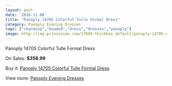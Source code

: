 ```yaml
---
layout: post
date: '2016-11-06'
title: "Panoply 14705 Colorful Tulle Formal Dress"
category: Panoply Evening Dresses
tags: ["charming","beaded","dress","dresses","panoply"]
image: http://img.princessan.com/27890-thickbox_default/panoply-14705-colorful-tulle-formal-dress.jpg
---
```

Panoply 14705 Colorful Tulle Formal Dress

On Sales: **$358.99**
<a href="https://www.princessan.com/en/12721-panoply-14705-colorful-tulle-formal-dress.html"><amp-img layout="responsive" width="600" height="600" src="//img.princessan.com/27890-thickbox_default/panoply-14705-colorful-tulle-formal-dress.jpg" alt="Panoply 14705 Colorful Tulle Formal Dress 0" /></a>
<a href="https://www.princessan.com/en/12721-panoply-14705-colorful-tulle-formal-dress.html"><amp-img layout="responsive" width="600" height="600" src="//img.princessan.com/27891-thickbox_default/panoply-14705-colorful-tulle-formal-dress.jpg" alt="Panoply 14705 Colorful Tulle Formal Dress 1" /></a>

Buy it: [Panoply 14705 Colorful Tulle Formal Dress](https://www.princessan.com/en/12721-panoply-14705-colorful-tulle-formal-dress.html "Panoply 14705 Colorful Tulle Formal Dress")

View more: [Panoply Evening Dresses](https://www.princessan.com/en/92- "Panoply Evening Dresses")